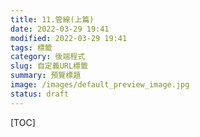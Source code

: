 ```yaml
---
title: 11.管線(上篇)
date: 2022-03-29 19:41
modified: 2022-03-29 19:41
tags: 標籤
category: 後端程式
slug: 自定義URL標籤
summary: 預覽標題
image: /images/default_preview_image.jpg
status: draft
---
```


[TOC]